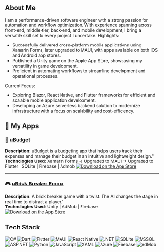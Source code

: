 ## About Me

I am a performance-driven software engineer with a strong passion for automation and workflow optimization. With experience spanning across front-end, middle-tier, back-end, and mobile development, I bring a versatile skill set to every project I undertake.
Highlights:
- Successfully delivered cross-platform mobile applications using Xamarin Forms, later upgraded to MAUI, with apps available on both iOS and Android app stores.
- Published a Unity game on the Apple App Store, showcasing my versatility in game development.
- Proficient in automating workflows to streamline development and operational processes.

Current Focus:
- Exploring Blazor, React Native, and Flutter frameworks for efficient and scalable mobile application development.
- Developing an Azure serverless backend solution to modernize infrastructure with a focus on scalability and cost-efficiency.

## 📱 My Apps

### 🚀 [uBudget](https://apps.apple.com/us/app/ubudget/id1464366693)
**Description**: uBudget is a budgeting app that helps users track their expenses and manage their budget in an intuitive and lightweight design."  
**Technologies Used**: Xamarin Forms → Upgraded to MAUI → Upgraded to Flutter | SQLite | Firebase | Admob
[![Download on the App Store](https://img.shields.io/badge/App%20Store-Download-blue?style=for-the-badge&logo=apple)](https://apps.apple.com/us/app/ubudget/id1464366693)  

---

### 🎮 [uBrick Breaker Emma](https://apps.apple.com/us/app/id1619948694)
**Description**: A brick breaker game with a twist. The AI changes the stage in real time to distract a player."  
**Technologies Used**: Unity | AdMob | Firebase  
[![Download on the App Store](https://img.shields.io/badge/App%20Store-Download-blue?style=for-the-badge&logo=apple)](https://apps.apple.com/us/app/id1619948694)

## Tech Stack

![C#](https://img.shields.io/badge/C%23-%2300599C.svg?style=for-the-badge&logo=c-sharp&logoColor=white)
![Dart](https://img.shields.io/badge/Dart-%230175C2.svg?style=for-the-badge&logo=dart&logoColor=white)
![Flutter](https://img.shields.io/badge/Flutter-%2302569B.svg?style=for-the-badge&logo=flutter&logoColor=white)
![MAUI](https://img.shields.io/badge/MAUI-%23007ACC.svg?style=for-the-badge&logo=xamarin&logoColor=white)
![React Native](https://img.shields.io/badge/React%20Native-%2361DAFB.svg?style=for-the-badge&logo=react&logoColor=black)
![.NET](https://img.shields.io/badge/.NET-%235C2D91.svg?style=for-the-badge&logo=dotnet&logoColor=white)
![SQLite](https://img.shields.io/badge/SQLite-%23003B57.svg?style=for-the-badge&logo=sqlite&logoColor=white)
![MSSQL](https://img.shields.io/badge/MSSQL-%23CC2927.svg?style=for-the-badge&logo=microsoft-sql-server&logoColor=white)
![ASP.NET](https://img.shields.io/badge/ASP.NET-%235C2D91.svg?style=for-the-badge&logo=dotnet&logoColor=white)
![Python](https://img.shields.io/badge/Python-%233776AB.svg?style=for-the-badge&logo=python&logoColor=white)
![JavaScript](https://img.shields.io/badge/JavaScript-%23F7DF1E.svg?style=for-the-badge&logo=javascript&logoColor=black)
![XAML](https://img.shields.io/badge/XAML-%23006EB6.svg?style=for-the-badge&logo=xaml&logoColor=white)
![Azure](https://img.shields.io/badge/Azure-%230072C6.svg?style=for-the-badge&logo=microsoft-azure&logoColor=white)
![Firebase](https://img.shields.io/badge/Firebase-%23FFCA28.svg?style=for-the-badge&logo=firebase&logoColor=black)
![AdMob](https://img.shields.io/badge/AdMob-%23EA4335.svg?style=for-the-badge&logo=admob&logoColor=white)

